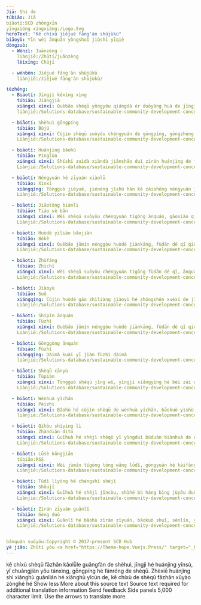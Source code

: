 ```yaml
---
Jiā: Shì de
túbiāo: Jiā
biāotí:SCD zhōngxīn
yīngxióng xíngxiàng:/Logo.Svg
heroText: "Kě chíxù jiějué fāng'àn shùjùkù"
biāoyǔ: Yīn wéi ānquán yòngshuǐ jiùshì yīqiè
dòngzuò:
  - Wénzì: Juānzèng 💡
    liànjiē:/Zhǔtí/juānzèng
    lèixíng: Chūjí

  - wénběn: Jiějué fāng'àn shùjùkù
    liànjiē:/Jiějué fāng'àn shùjùkù/

tèzhēng:
  - Biāotí: Jīngjì kěxíng xìng
    túbiāo: Jiàngjià
    xiángxì xìnxī: Quèbǎo shèqū yǒngyǒu qiángdà ér duōyàng huà de jīngjì, zhīchí dāngdì qǐyè, chuàngzào jiùyè jīhuì bìng tígōng jīngjì jīhuì
    liànjiē:/Solutions-database/sustainable-community-development-concepts/economic-viability

  - biāotí: Shèhuì gōngpíng
    túbiāo: Bùjú
    xiángxì xìnxī: Cùjìn shèqū suǒyǒu chéngyuán de gōngpíng, gōngzhèng hé bāoróng, wúlùn zhǒngzú, xìngbié, shōurù huò qítā shèhuì tèzhēng rúhé.
    Liànjiē:/Solutions-database/sustainable-community-development-concepts/social-equity

  - biāotí: Huánjìng bǎohù
    túbiāo: Pínglùn
    xiángxì xìnxī: Shíshī zuìdà xiàndù jiǎnshǎo duì zìrán huánjìng de fùmiàn yǐngxiǎng, bǎohù zìrán zīyuán hé cùjìn shēngtài xìtǒng jiànkāng de zuòfǎ.
    Liànjiē:/Solutions-database/sustainable-community-development-concepts/environmental-protection

  - biāotí: Néngyuán hé zīyuán xiàolǜ
    túbiāo: Xìnxī
    xiángqíng: Tōngguò jiéyuē, jiénéng jìshù hàn kě zàishēng néngyuán jiǎnshǎo néngyuán hé qítā zīyuán de shǐyòng.
    Liànjiē:/Solutions-database/sustainable-community-development-concepts/energy-and-resource-efficiency

  - biāotí: Jiāotōng biànlì
    túbiāo: Tiáo sè bǎn
    xiángxì xìnxī: Wèi shèqū suǒyǒu chéngyuán tígōng ānquán, gāoxiào qiě fāngbiàn de jiāotōng xuǎnzé, bāokuò gōnggòng jiāotōng, zìxíngchē hé bùxíng.
    Liànjiē:/Solutions-database/sustainable-community-development-concepts/access-to-transportation

  - biāotí: Huòdé yīliáo bǎojiàn
    túbiāo: Bókè
    xiángxì xìnxī: Quèbǎo jūmín nénggòu huòdé jiànkāng, fùdān dé qǐ qiě fúhé wénhuà de shíwù.
    Liànjiē:/Solutions-database/sustainable-community-development-concepts/access-to-healthcare

  - biāotí: Zhùfáng
    túbiāo: Zhīchí
    xiángxì xìnxī: Wèi shèqū suǒyǒu chéngyuán tígōng fùdān dé qǐ, ānquán qiě wú zhàng'ài de zhùfáng xuǎnzé.
    Liànjiē:/Solutions-database/sustainable-community-development-concepts/housing

  - biāotí: Jiàoyù
    túbiāo: Suǒ
    xiángqíng: Cùjìn huòdé gāo zhìliàng jiàoyù hé zhōngshēn xuéxí de jīhuì.
    Liànjiē:/Solutions-database/sustainable-community-development-concepts/education

  - biāotí: Shípǐn ānquán
    túbiāo: Fùzhì
    xiángxì xìnxī: Quèbǎo jūmín nénggòu huòdé jiànkāng, fùdān dé qǐ qiě fúhé wénhuà de shíwù.
    Liànjiē:/Solutions-database/sustainable-community-development-concepts/food-security

  - biāotí: Gōnggòng ānquán
    túbiāo: Fùzhì
    xiángqíng: Dàimǎ kuài yī jiàn fùzhì dàimǎ
    liànjiē:/Solutions-database/sustainable-community-development-concepts/public-safety

  - biāotí: Shèqū cānyù
    túbiāo: Túpiàn
    xiángxì xìnxī: Tōngguò shèqū jǐng wù, yìngjí xiǎngyìng hé bèi zāi wèi jūmín tígōng ānquán kěkào de huánjìng.
    Liànjiē:/Solutions-database/sustainable-community-development-concepts/community-engagement

  - biāotí: Wénhuà yíchǎn
    túbiāo: Pèizhì
    xiángxì xìnxī: Bǎohù hé cùjìn shèqū de wénhuà yíchǎn, bāokuò yìshù, yīnyuè hé qítā wénhuà biǎoxiàn xíngshì
    liànjiē:/Solutions-database/sustainable-community-development-concepts/cultural-heritage

  - biāotí: Qìhòu shìyìng lì
    túbiāo: Zhàndiǎn dìtú
    xiángxì xìnxī: Guīhuà hé shèjì shèqū yǐ yìngduì bùduàn biànhuà de qìhòu tiáojiàn hé jíduān tiānqì shìjiàn.
    Liànjiē:/Solutions-database/sustainable-community-development-concepts/climate-resilience

  - biāotí: Lǜsè kōngjiān
    túbiāo:RSS
    xiángxì xìnxī: Wèi jūmín tígōng tōng wǎng lǜdì, gōngyuán hé kāifàng kōngjiān de tōngdào, ràng tāmen xiǎngshòu dà zìrán bìng yǔ dà zìrán jiànlì liánxì.
    Liànjiē:/Solutions-database/sustainable-community-development-concepts/green-spaces

  - biāotí: Tǔdì lìyòng hé chéngshì shèjì
    túbiāo: Shǒujī
    xiángxì xìnxī: Guīhuà hé shèjì jǐncòu, shìhé bù háng bìng jùyǒu duō zhǒng yòngtú hé jiāotōng xuǎnzé de shèqū.
    Liànjiē:/Solutions-database/sustainable-community-development-concepts/land-use-urban-design

  - biāotí: Zìrán zīyuán guǎnlǐ
    túbiāo: Gèng duō
    xiángxì xìnxī: Guǎnlǐ hé bǎohù zìrán zīyuán, bāokuò shuǐ, sēnlín, yěshēng dòngwù hé qítā zìrán qūyù.
    Liànjiē:/Solutions-database/sustainable-community-development-concepts/natural-resource-management


bǎnquán suǒyǒu:Copyright © 2017-present SCD Hub
yè jiǎo: Zhǔtí yóu <a href="https://Theme-hope.Vuejs.Press/" target="_blank">VuePress Theme Hope</a> |má shěng lǐgōng xuéyuàn xǔkě,
---
```


kě chíxù shèqū fāzhǎn kǎolǜle guǎngfàn de shèhuì, jīngjì hé huánjìng yīnsù, yǐ chuàngjiàn yǒu tánxìng, gōngpíng hé fánróng de shèqū. Zhèxiē huánjìng shì xiānghù guānlián hé xiānghù yīcún de, kě chíxù de shèqū fāzhǎn xūyào zònghé hé
Show less
More about this source text
Source text required for additional translation information
Send feedback
Side panels
5,000 character limit. Use the arrows to translate more.
